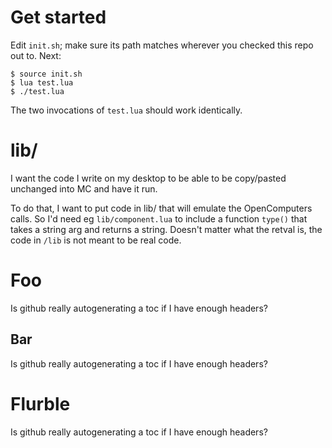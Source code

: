 
# Get started
Edit `init.sh`; make sure its path matches wherever you checked this repo out 
to.  Next:
```shell
$ source init.sh
$ lua test.lua
$ ./test.lua
```
The two invocations of `test.lua` should work identically.

# lib/
I want the code I write on my desktop to be able to be copy/pasted unchanged 
into MC and have it run.

To do that, I want to put code in lib/ that will emulate the OpenComputers 
calls.  So I'd need eg `lib/component.lua` to include a function `type()` that 
takes a string arg and returns a string.  Doesn't matter what the retval is, the 
code in `/lib` is not meant to be real code.

# Foo
Is github really autogenerating a toc if I have enough headers?

## Bar
Is github really autogenerating a toc if I have enough headers?

# Flurble
Is github really autogenerating a toc if I have enough headers?

